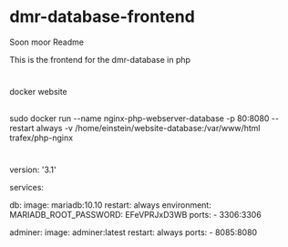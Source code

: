 # dmr-database-frontend

Soon moor Readme


This is the frontend for the dmr-database in php

#
docker website

##
sudo docker run --name nginx-php-webserver-database -p 80:8080 --restart always -v /home/einstein/website-database:/var/www/html trafex/php-nginx


#
version: '3.1'

services:

  db:
    image: mariadb:10.10
    restart: always
    environment:
      MARIADB_ROOT_PASSWORD: EFeVPRJxD3WB
    ports:
      - 3306:3306

  adminer:
    image: adminer:latest
    restart: always
    ports:
      - 8085:8080
